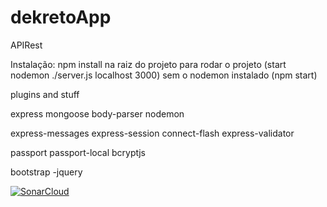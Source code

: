 # dekretoApp
APIRest

Instalação: 
npm install na raiz do projeto
para rodar o projeto (start nodemon ./server.js localhost 3000) sem o nodemon instalado (npm start)

plugins and stuff

express
mongoose
body-parser
nodemon

express-messages
express-session
connect-flash
express-validator

passport
passport-local
bcryptjs

bootstrap
-jquery

[![SonarCloud](https://sonarcloud.io/images/project_badges/sonarcloud-white.svg)](https://sonarcloud.io/dashboard?id=danielideriba_dekretoApp)
